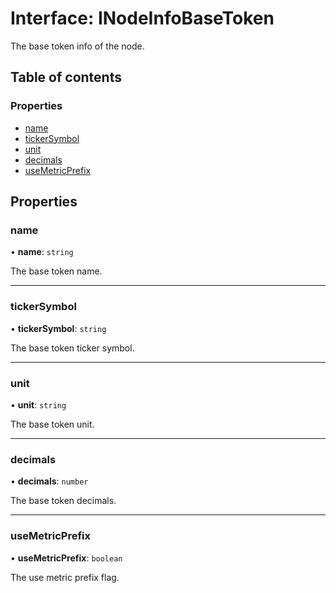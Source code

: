 # Interface: INodeInfoBaseToken

The base token info of the node.

## Table of contents

### Properties

- [name](INodeInfoBaseToken.md#name)
- [tickerSymbol](INodeInfoBaseToken.md#tickersymbol)
- [unit](INodeInfoBaseToken.md#unit)
- [decimals](INodeInfoBaseToken.md#decimals)
- [useMetricPrefix](INodeInfoBaseToken.md#usemetricprefix)

## Properties

### name

• **name**: `string`

The base token name.

___

### tickerSymbol

• **tickerSymbol**: `string`

The base token ticker symbol.

___

### unit

• **unit**: `string`

The base token unit.

___

### decimals

• **decimals**: `number`

The base token decimals.

___

### useMetricPrefix

• **useMetricPrefix**: `boolean`

The use metric prefix flag.
